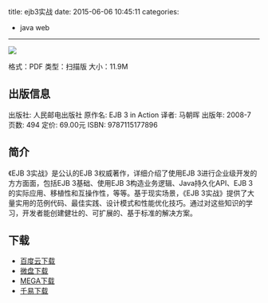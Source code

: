 title: ejb3实战
date: 2015-06-06 10:45:11
categories:
 - java web
---

![](http://img3.douban.com/lpic/s5906090.jpg)

格式：PDF
类型：扫描版
大小：11.9M

<!--more-->

## 出版信息 ##

出版社: 人民邮电出版社
原作名: EJB 3 in Action
译者: 马朝晖 
出版年: 2008-7
页数: 494
定价: 69.00元
ISBN: 9787115177896

## 简介 ##

《EJB 3实战》是公认的EJB 3权威著作，详细介绍了使用EJB 3进行企业级开发的方方面面，包括EJB 3基础、使用EJB 3构造业务逻辑、Java持久化API、EJB 3的实际应用、移植性和互操作性，等等。基于现实场景，《EJB 3实战》提供了大量实用的范例代码、最佳实践、设计模式和性能优化技巧。通过对这些知识的学习，开发者能创建健壮的、可扩展的、基于标准的解决方案。

## 下载 ##

+ [百度云下载](http://pan.baidu.com/s/1c0lY7ni)
+ [微盘下载](http://vdisk.weibo.com/s/aADaW4YRFsDFV)
+ [MEGA下载](https://mega.co.nz/#!TRNi3LrL!apqD_0xXWKg5mLsxujDqXCGMTf_hA5Ad0ooJkX8qa2U)
+ [千易下载](http://1000eb.com/1gg1w)
